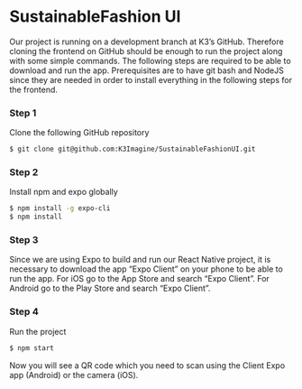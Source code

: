 # SustainableFashion UI

Our project is running on a development branch at K3’s GitHub. Therefore cloning the frontend on GitHub should be enough to run the project along with some simple commands. The following steps are required to be able to download and run the app. Prerequisites are to have git bash and NodeJS since they are needed in order to install everything in the following steps for the frontend.

### Step 1
Clone the following GitHub repository
```sh
$ git clone git@github.com:K3Imagine/SustainableFashionUI.git
```
### Step 2
Install npm and expo globally
```sh
$ npm install -g expo-cli
$ npm install
```
### Step 3
Since we are using Expo to build and run our React Native project, it is necessary to download the app “Expo Client” on your phone to be able to run the app. 
For iOS go to the App Store and search “Expo Client”.
For Android go to the Play Store and search “Expo Client”.

### Step 4
Run the project
```sh
$ npm start
```
Now you will see a QR code which you need to scan using the Client Expo app (Android) or the camera (iOS).

